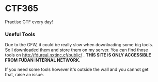 # CTF365
Practise CTF every day!

### Useful Tools
Due to the GFW, it could be really slow when downloading some big tools. So I downloaded them and store them on my server. You can find those tools on http://fdureal.nxtinc.cf/public/ . __THIS SITE IS ONLY ACCESSIBLE FROM FUDAN INTERNAL NETWORK__.

If you need some tools however it's outside the wall and you cannot get that, raise an issue.
